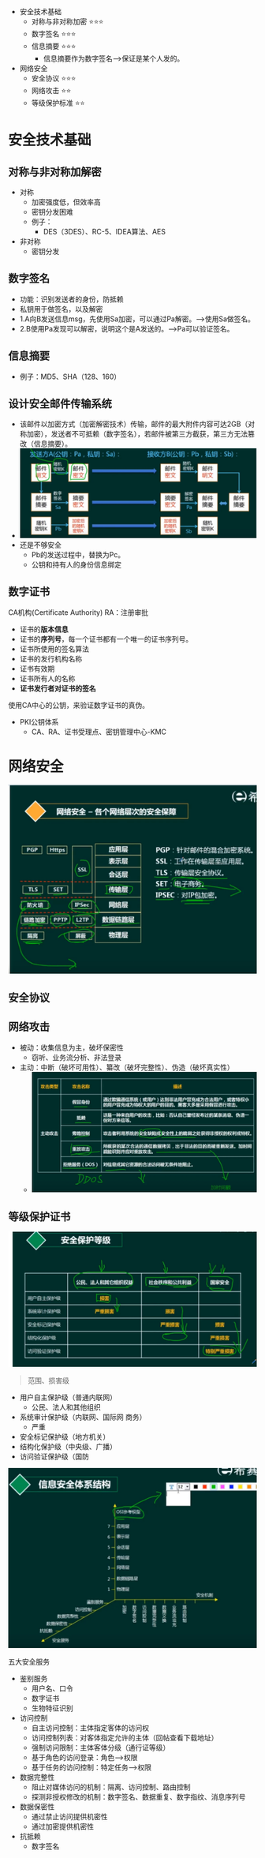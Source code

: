 

- 安全技术基础
  - 对称与非对称加密 ⭐⭐⭐
  - 数字签名 ⭐⭐⭐
  - 信息摘要 ⭐⭐⭐
    - 信息摘要作为数字签名-->保证是某个人发的。
- 网络安全
  - 安全协议 ⭐⭐⭐
  - 网络攻击 ⭐⭐
  - 等级保护标准 ⭐⭐

# 安全技术基础

## 对称与非对称加解密
- 对称
  - 加密强度低，但效率高
  - 密钥分发困难
  - 例子：
    - DES（3DES）、RC-5、IDEA算法、AES
- 非对称
  - 密钥分发

## 数字签名
- 功能：识别发送者的身份，防抵赖
- 私钥用于做签名，以及解密
- 1.A向B发送信息msg，先使用Sa加密，可以通过Pa解密。-->使用Sa做签名。
- 2.B使用Pa发现可以解密，说明这个是A发送的。-->Pa可以验证签名。


## 信息摘要
- 例子：MD5、SHA（128、160）


## 设计安全邮件传输系统
- 该邮件以加密方式（加密解密技术）传输，邮件的最大附件内容可达2GB（对称加密），发送者不可抵赖（数字签名），若邮件被第三方截获，第三方无法篡改（信息摘要）。
- ![设计图](./../知识点图/邮件加解密设计.jpg)
- 还是不够安全
  - Pb的发送过程中，替换为Pc。
  - 公钥和持有人的身份信息绑定

## 数字证书
CA机构(Certificate Authority)
RA：注册审批
- 证书的**版本信息**
- 证书的**序列号**，每一个证书都有一个唯一的证书序列号。
- 证书所使用的签名算法
- 证书的发行机构名称
- 证书有效期
- 证书所有人的名称
- **证书发行者对证书的签名**

使用CA中心的公钥，来验证数字证书的真伪。

- PKI公钥体系
  - CA、RA、证书受理点、密钥管理中心-KMC


# 网络安全
![网络安全的各个层次](../知识点图/网络安全的各个层次.jpg)

## 安全协议
## 网络攻击
- 被动：收集信息为主，破坏保密性
  - 窃听、业务流分析、非法登录
- 主动：中断（破坏可用性）、纂改（破坏完整性）、伪造（破坏真实性）
  - ![网络主动攻击](../知识点图/网络主动攻击.jpg)
## 等级保护证书
![安全保护等级](../知识点图/安全保护等级.jpg)
> 范围、损害级
- 用户自主保护级（普通内联网）
  - 公民、法人和其他组织
- 系统审计保护级（内联网、国际网 商务）
  - 严重
- 安全标记保护级（地方机关）
- 结构化保护级（中央级、广播）
- 访问验证保护级（国防

![信息安全体系结构](../知识点图/信息安全体系结构.jpg)

五大安全服务
- 鉴别服务
  - 用户名、口令
  - 数字证书
  - 生物特征识别
- 访问控制
  - 自主访问控制：主体指定客体的访问权
  - 访问控制列表：对客体指定允许的主体（回帖查看下载地址）
  - 强制访问限制：主体客体分级（通行证等级）
  - 基于角色的访问登录：角色-->权限
  - 基于任务的访问控制：特定任务-->权限
- 数据完整性
  - 阻止对媒体访问的机制：隔离、访问控制、路由控制
  - 探测非授权修改的机制：数字签名、数据重复、数字指纹、消息序列号
- 数据保密性
  - 通过禁止访问提供机密性
  - 通过加密提供机密性
- 抗抵赖
  - 数字签名












